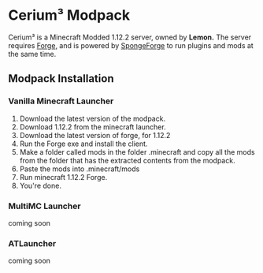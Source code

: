 # Cerium³ Modpack
Cerium³ is a Minecraft Modded 1.12.2 server, owned by **Lemon.** The server requires [Forge](https://files.minecraftforge.net/), and is powered by [SpongeForge](https://www.spongepowered.org/) to run plugins and mods at the same time.

## Modpack Installation

### Vanilla Minecraft Launcher
1) Download the latest version of the modpack. 
2) Download 1.12.2 from the minecraft launcher.
3) Download the latest version of forge, for 1.12.2
4) Run the Forge exe and install the client.
5) Make a folder called mods in the folder .minecraft and copy all the mods from the folder that has the extracted contents from the modpack.
6) Paste the mods into .minecraft/mods
7) Run minecraft 1.12.2 Forge.
8) You're done.

### MultiMC Launcher
coming soon

### ATLauncher
coming soon
